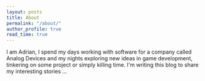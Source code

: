 ```yaml
---
layout: posts
title: About
permalink: "/about/"
author_profile: true
read_time: true
---
```


I am Adrian, I spend my days working with software for a company called Analog Devices and my nights exploring new ideas in game development, tinkering on some project or simply killing time.  I'm writing this blog to share my interesting stories ...


